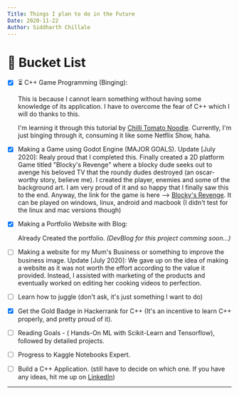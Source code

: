 ```yaml
---
Title: Things I plan to do in the Future
Date: 2020-11-22
Author: Siddharth Chillale
---
```


#  :checkered_flag: Bucket List 

* [x]   :hourglass_flowing_sand: C++ Game Programming (Binging):

    This is because I cannot learn something without having some knowledge of its application. I have to overcome the fear of C++ which I will do thanks to this.

    I'm learning it through this tutorial by [Chilli Tomato Noodle](https://www.youtube.com/watch?v=PwuIEMUFUnQ&list=PLqCJpWy5FohcehaXlCIt8sVBHBFFRVWsx&index=1). Currently, I'm just binging through it, consuming it like some Netflix Show, haha. 


* [x]   Making a Game using Godot Engine (MAJOR GOALS).
    Update [July 2020]: Realy proud that I completed this. Finally created a 2D platform Game titled "Blocky's Revenge" where a blocky dude seeks out to avenge his beloved TV that the roundy dudes destroyed (an oscar-worthy story, believe me). I created the player, enemies and some of the background art. I am very proud of it and so happy that I finally saw this to the end. Anyway, the link for the game is here --> [Blocky's Revenge](https://siddharthchillale.itch.io/blockys-revenge). It can be played on windows, linux, android and macbook (I didn't test for the linux and mac versions though)

* [x]   Making a Portfolio Website with Blog:

    Already Created the portfolio. *(DevBlog for this project comming soon...)*

* [ ]   Making a website for my Mum's Business or something to improve the business image.
    Update [July 2020]: We gave up on the idea of making a website as it was not worth the effort according to the value it provided. Instead, I assisted with marketing of the products and eventually worked on editing her cooking videos to perfection.

* [ ]   Learn how to juggle (don't ask, it's just something I want to do)

* [x]   Get the Gold Badge in Hackerrank for C++ (It's an incentive to learn C++ properly, and pretty proud of it).

* [ ]   Reading Goals - ( Hands-On ML with Scikit-Learn and Tensorflow), followed by detailed projects.

* [ ]   Progress to Kaggle Notebooks Expert. 

* [ ]   Build a C++ Application. (still have to decide on which one. If you have any ideas, hit me up on [LinkedIn](https://www.linkedin.com/in/siddharth-chillale-in/)) 

---


